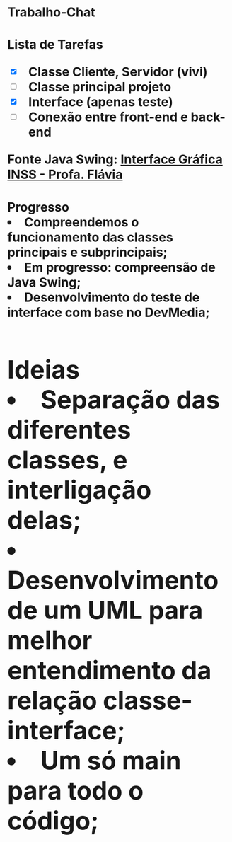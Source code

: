 # Trabalho-Chat

<h1>Lista de Tarefas
 
- [x] Classe Cliente, Servidor (vivi)
- [ ] Classe principal projeto
- [x] Interface (apenas teste)
- [ ] Conexão entre front-end e back-end

Fonte Java Swing: <a href="https://www.lncc.br/~rogerio/poo/04a%20-%20Programacao_GUI.pdf "> Interface Gráfica INSS - Profa. Flávia</a>

<h1>Progresso

<li>Compreendemos o funcionamento das classes principais e subprincipais;
<li>Em progresso: compreensão de Java Swing;
<li>Desenvolvimento do teste de interface com base no DevMedia;
 
<h1>Ideias
 
<li>Separação das diferentes classes, e interligação delas;
<li>Desenvolvimento de um UML para melhor entendimento da relação classe-interface;
<li>Um só main para todo o código;
 
